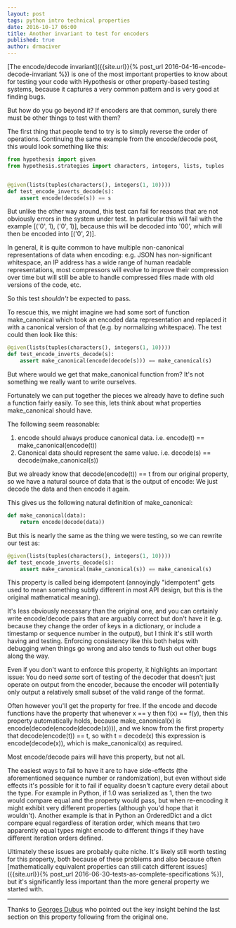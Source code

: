 ```yaml
---
layout: post
tags: python intro technical properties
date: 2016-10-17 06:00
title: Another invariant to test for encoders
published: true
author: drmaciver
---
```


[The encode/decode invariant]({{site.url}}{% post_url 2016-04-16-encode-decode-invariant %})
is one of the most important properties to know about for testing your code with Hypothesis
or other property-based testing systems, because it captures a very common pattern and is
very good at finding bugs.

But how do you go beyond it? If encoders are that common, surely there must be other things
to test with them?

<!--more-->

The first thing that people tend to try is to simply reverse the order of operations. Continuing
the same example from the encode/decode post, this would look something like this:

```python
from hypothesis import given
from hypothesis.strategies import characters, integers, lists, tuples


@given(lists(tuples(characters(), integers(1, 10))))
def test_encode_inverts_decode(s):
    assert encode(decode(s)) == s
```

But unlike the other way around, this test can fail for reasons that are not obviously
errors in the system under test. In particular this will fail with the example [('0', 1), ('0', 1)],
because this will be decoded into '00', which will then be encoded into [('0', 2)].

In general, it is quite common to have multiple non-canonical representations of data
when encoding: e.g. JSON has non-significant whitespace, an IP address has a wide range
of human readable representations, most compressors will evolve to improve their compression
over time but will still be able to handle compressed files made with old versions of
the code, etc.

So this test *shouldn't* be expected to pass.

To rescue this, we might imagine we had some sort of function make\_canonical which
took an encoded data representation and replaced it with a canonical version of that (e.g.
by normalizing whitespace). The test could then look like this:


```python
@given(lists(tuples(characters(), integers(1, 10))))
def test_encode_inverts_decode(s):
    assert make_canonical(encode(decode(s))) == make_canonical(s)
```

But where would we get that make\_canonical function from? It's not something we really
want to write ourselves.

Fortunately we can put together the pieces we already have to define such a function
fairly easily. To see this, lets think about what properties make\_canonical should have.

The following seem reasonable:

1. encode should always produce canonical data. i.e. encode(t) == make_canonical(encode(t))
2. Canonical data should represent the same value. i.e. decode(s) == decode(make_canonical(s))

But we already know that decode(encode(t)) == t from our original property, so we have a
natural source of data that is the output of encode: We just decode the data and then
encode it again.

This gives us the following natural definition of make_canonical:

```python
def make_canonical(data):
    return encode(decode(data))
```

But this is nearly the same as the thing we were testing, so we can rewrite our test as:

```python
@given(lists(tuples(characters(), integers(1, 10))))
def test_encode_inverts_decode(s):
    assert make_canonical(make_canonical(s)) == make_canonical(s)
```

This property is called
being idempotent (annoyingly "idempotent" gets used to mean something subtly different
in most API design, but this is the original mathematical meaning).

It's less obviously necessary than the original one, and you can certainly
write encode/decode pairs that are arguably correct but don't have it (e.g. because
they change the order of keys in a dictionary, or include a timestamp or sequence
number in the output), but I think it's
still worth having and testing. Enforcing consistency like this both helps with debugging
when things go wrong and also tends to flush out other bugs along the way.

Even if you don't want to enforce this property, it highlights an important issue: You
do need *some* sort of testing of the decoder that doesn't just operate on output from
the encoder, because the encoder will potentially only output a relatively small subset
of the valid range of the format.

Often however you'll get the property for free. If the encode and decode functions
have the property that whenever x == y then f(x) == f(y), then this property automatically
holds, because make_canonical(x) is encode(decode(encode(decode(x)))), and we know from the
first property that decode(encode(t)) == t, so with t = decode(x) this expression is
encode(decode(x)), which is make_canonical(x) as required.

Most encode/decode pairs will have this property, but not all.

The easiest ways to fail to have it are to have side-effects (the aforementioned sequence
number or randomization), but even without side effects it's possible for it to fail
if equality doesn't capture every detail about the type. For example in
Python, if 1.0 was serialized as 1, then the two would compare equal and the property
would pass, but when re-encoding it might exhibit very different properties (although
you'd hope that it wouldn't). Another example is that in Python an OrderedDict and a
dict compare equal regardless of iteration order, which means that two apparently
equal types might encode to different things if they have different iteration orders
defined.

Ultimately these issues are probably quite niche. It's likely still worth testing for
this property, both because of these problems and also because often [mathematically
equivalent properties can still catch different issues]({{site.url}}{% post_url 2016-06-30-tests-as-complete-specifications %}),
but it's significantly less important than the more general property we started
with.

--------------------------------------

Thanks to [Georges Dubus](https://twitter.com/georgesdubus) who pointed out
the key insight behind the last section on this property following from the original
one.
